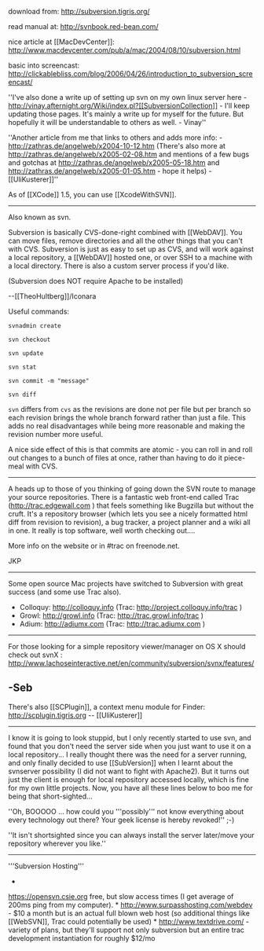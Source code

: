 

download from: http://subversion.tigris.org/

read manual at: http://svnbook.red-bean.com/

nice article at [[MacDevCenter]]: http://www.macdevcenter.com/pub/a/mac/2004/08/10/subversion.html

basic into screencast: http://clickablebliss.com/blog/2006/04/26/introduction_to_subversion_screencast/

''I've also done a write up of setting up svn on my own linux server here - http://vinay.afternight.org/Wiki/index.pl?[[SubversionCollection]] - I'll keep updating those pages.   It's mainly a write up for myself for the future.  But hopefully it will be understandable to others as well.  - Vinay''

''Another article from me that links to others and adds more info: - http://zathras.de/angelweb/x2004-10-12.htm (There's also more at http://zathras.de/angelweb/x2005-02-08.htm and mentions of a few bugs and gotchas at http://zathras.de/angelweb/x2005-05-18.htm and http://zathras.de/angelweb/x2005-01-05.htm - hope it helps)  - [[UliKusterer]]''

As of [[XCode]] 1.5, you can use [[XcodeWithSVN]].

----

Also known as svn.

Subversion is basically CVS-done-right combined with [[WebDAV]]. You can move files, remove directories and all the other things that you can't with CVS. Subversion is just as easy to set up as CVS, and will work against a local repository, a [[WebDAV]] hosted one, or over SSH to a machine with a local directory. There is also a custom server process if you'd like.

(Subversion does NOT require Apache to be installed)

--[[TheoHultberg]]/Iconara

Useful commands:

<code>svnadmin create</code>

<code>svn checkout</code>

<code>svn update</code>

<code>svn stat</code>

<code>svn commit -m "message"</code>

<code>svn diff</code>

<code>svn</code> differs from <code>cvs</code> as the revisions are done not per file but per branch so each revision brings the whole branch forward rather than just a file. This adds no real disadvantages while being more reasonable and making the revision number more useful.

A nice side effect of this is that commits are atomic - you can roll in and roll out changes to a bunch of files  at once, rather than having to do it piece-meal with CVS.

----

A heads up to those of you thinking of going down the SVN route to manage your source repositories.  There is a fantastic web front-end called Trac (http://trac.edgewall.com ) that feels something like Bugzilla but without the cruft.  It's a repository browser (which lets you see a nicely formatted html diff from revision to revision), a bug tracker, a project planner and a wiki all in one.  It really is top software, well worth checking out....

More info on the website or in #trac on freenode.net.  

JKP


----

Some open source Mac projects have switched to Subversion with great success (and some use Trac also).


* Colloquy: http://colloquy.info (Trac: http://project.colloquy.info/trac )
* Growl: http://growl.info (Trac: http://trac.growl.info/trac )
* Adium: http://adiumx.com (Trac: http://trac.adiumx.com )


---- 

For those looking for a simple repository viewer/manager on OS X should check out svnX : http://www.lachoseinteractive.net/en/community/subversion/svnx/features/

-Seb
----


There's also [[SCPlugin]], a context menu module for Finder: http://scplugin.tigris.org -- [[UliKusterer]]

----

I know it is going to look stuppid, but I only recently started to use svn, and found that you don't need the server side when you just want to use it on a local repository... I really thought there was the need for a server running, and only finally decided to use [[SubVersion]] when I learnt about the svnserver possibility (I did not want to fight with Apache2). But it turns out just the client is enough for local repository accessed locally, which is fine for my own little projects. Now, you have all these lines below to boo me for being that short-sighted...

''Oh, BOOOOO ... how could you '''possibly''' not know everything about every technology out there? Your geek license is hereby revoked!'' ;-)

''It isn't shortsighted since you can always install the server later/move your repository wherever you like.''

----

'''Subversion Hosting'''


*
https://opensvn.csie.org free, but slow access times (I get average of 200ms ping from my computer).
*
http://www.surpasshosting.com/webdev - $10 a month but is an actual full blown web host (so additional things like [[WebSVN]], Trac could potentially be used)
*
http://www.textdrive.com/ - variety of plans, but they'll support not only subversion but an entire trac development instantiation for roughly $12/mo